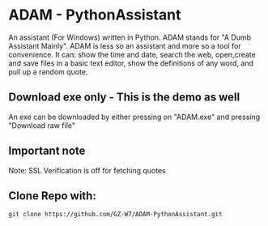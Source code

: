 # ADAM - PythonAssistant
An assistant (For Windows) written in Python. ADAM stands for "A Dumb Assistant Mainly". ADAM is less so an assistant and more so a tool for convenience. It can: show the time and date, search the web, open,create and save files in a basic text editor, show the definitions of any word, and pull up a random quote.

## Download exe only - This is the demo as well
An exe can be downloaded by either pressing on "ADAM.exe" and pressing "Download raw file"

## Important note
Note: SSL Verification is off for fetching quotes

## Clone Repo with:
```
git clone https://github.com/GZ-W7/ADAM-PythonAssistant.git
```
